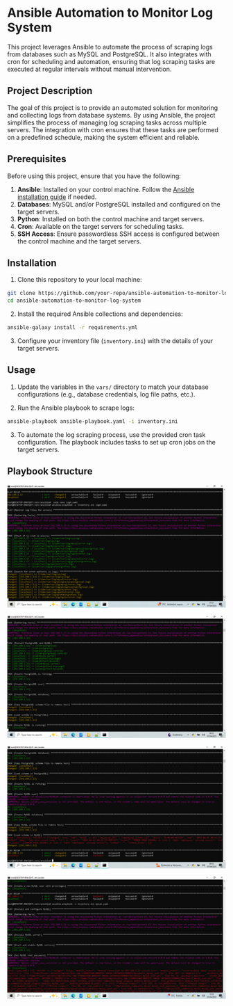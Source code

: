 # Ansible Automation to Monitor Log System

This project leverages Ansible to automate the process of scraping logs from databases such as MySQL and PostgreSQL. It also integrates with cron for scheduling and automation, ensuring that log scraping tasks are executed at regular intervals without manual intervention.

## Project Description

The goal of this project is to provide an automated solution for monitoring and collecting logs from database systems. By using Ansible, the project simplifies the process of managing log scraping tasks across multiple servers. The integration with cron ensures that these tasks are performed on a predefined schedule, making the system efficient and reliable.

## Prerequisites

Before using this project, ensure that you have the following:

1. **Ansible**: Installed on your control machine. Follow the [Ansible installation guide](https://docs.ansible.com/ansible/latest/installation_guide/index.html) if needed.
2. **Databases**: MySQL and/or PostgreSQL installed and configured on the target servers.
3. **Python**: Installed on both the control machine and target servers.
4. **Cron**: Available on the target servers for scheduling tasks.
5. **SSH Access**: Ensure passwordless SSH access is configured between the control machine and the target servers.

## Installation

1. Clone this repository to your local machine:
  ```bash
  git clone https://github.com/your-repo/ansible-automation-to-monitor-log-system.git
  cd ansible-automation-to-monitor-log-system
  ```

2. Install the required Ansible collections and dependencies:
  ```bash
  ansible-galaxy install -r requirements.yml
  ```

3. Configure your inventory file (`inventory.ini`) with the details of your target servers.

## Usage

1. Update the variables in the `vars/` directory to match your database configurations (e.g., database credentials, log file paths, etc.).

2. Run the Ansible playbook to scrape logs:
  ```bash
  ansible-playbook ansible-playbook.yaml -i inventory.ini
  ```

3. To automate the log scraping process, use the provided cron task configuration. The playbook includes tasks to set up cron jobs on the target servers.

## Playbook Structure
![ansible automation ](https://github.com/rukevweubio/ansible-automation-to-monitor-log-system-/blob/main/piturefile/Screenshot%20(610).png)

![ansible automation ](https://github.com/rukevweubio/ansible-automation-to-monitor-log-system-/blob/main/piturefile/Screenshot%20(607).png)

![ansible automation ](https://github.com/rukevweubio/ansible-automation-to-monitor-log-system-/blob/main/piturefile/Screenshot%20(608).png)

![ansible automation ](https://github.com/rukevweubio/ansible-automation-to-monitor-log-system-/blob/main/piturefile/Screenshot%20(612).png)

